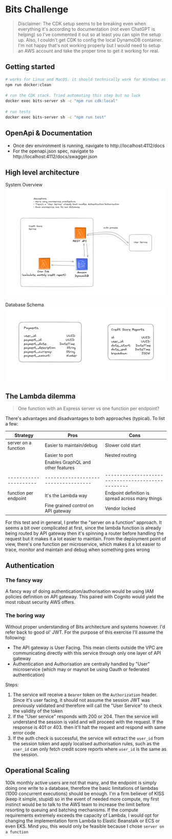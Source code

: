 # Bits Challenge

> Disclaimer: The CDK setup seems to be breaking even when everything it's according to documentation (not even ChatGPT is helping) so I've commented it out so at least you can spin the setup up. Also, I couldn't get CDK to config the local DynamoDB container. I'm not happy that's not working properly but I would need to setup an AWS account and take the proper time to get it working for real.

## Getting started

```sh
# works for Linux and MacOS. it should technically work for Windows as well but fs events don't get propagated :(
npm run docker:clean

# run the CDK stack. Tried automating this step but no luck
docker exec bits-server sh -c "npm run cdk:local"

# run tests
docker exec bits-server sh -c "npm run test"
```

## OpenApi & Documentation

-   Once dev environment is running, navigate to http://localhost:4112/docs
-   For the openapi.json spec, navigate to http://localhost:4112/docs/swagger.json

## High level architecture

System Overview ![](./docs/system-overview.png)

Database Schema ![](./docs/database-schema.png)

## The Lambda dilemma

> One function with an Express server vs one function per endpoint?

There's advantages and disadvantages to both approaches (typical). To list a few:

| Strategy              | Pros                                | Cons                                             |
| --------------------- | ----------------------------------- | ------------------------------------------------ |
| server on a function  | Easier to maintain/debug            | Slower cold start                                |
|                       | Easier to port                      | Nested routing                                   |
|                       | Enables GraphQL and other features  |                                                  |
| --------------------- | ----------------------------------- | ------------------------------------------------ |
| function per endpoint | It's the Lambda way                 | Endpoint definition is spread across many things |
|                       | Fine grained control on API gateway | Vendor locked                                    |

For this test and in general, I prefer the "server on a function" approach. It seems a bit over complicated at first, since the lambda function is already being routed by API gateway then it's spinning a router before handling the request but it makes it a lot easier to maintain. From the deployment point of view, there's one function per microservice, which makes it a lot easier to trace, monitor and maintain and debug when something goes wrong

## Authentication

### The fancy way

A fancy way of doing authentication/authorisation would be using IAM policies definition on API gateway. This paired with Cognito would yield the most robust security AWS offers.

### The boring way

Without proper understanding of Bits architecture and systems however. I'd refer back to good ol' JWT. For the purpose of this exercise I'll assume the following:

-   The API gateway is User Facing. This mean clients outside the VPC are communicating directly with this service through only one layer of API gateway
-   Authentication and Authorisation are centrally handled by "User" microservice (which may or maynot be using Oauth or federated authentication)

Steps:

1. The service will receive a `Bearer` token on the `Authorization` header. Since it's user facing, it should not assume the session JWT was previously validated and therefore will call the "User Service" to check the validity of the token
2. if the "User service" responds with 200 or 204. Then the service will understand the session is valid and will proceed with the request. If the response is 401 or 403. then it'll halt the request and respond with same error code
3. If the auth check is successful, the service will extract the `user_id` from the session token and apply localised authorisation rules, such as the `user_id` can only fetch credit score reports where `user_id` is the same as the session.

## Operational Scaling

100k monthly active users are not that many, and the endpoint is simply doing one write to a database, therefore the basic limitations of lambdas (1000 concurrent executions) should be enough. I'm a firm believer of KISS (keep it simple, stupid) so in the event of needed more compute, my first instinct would be to talk to the AWS team to increase the limit before resorting to queuing and batching mechanisms. If the compute requirements extremely exceeds the capacity of Lambda, I would opt for changing the implementation form Lambda to Elastic Beanstalk or ECS or even EKS. Mind you, this would only be feasible because I chose `server on a function`

